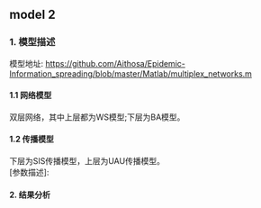 ## model 2

### 1. 模型描述

模型地址: https://github.com/Aithosa/Epidemic-Information_spreading/blob/master/Matlab/multiplex_networks.m

#### 1.1 网络模型
双层网络，其中上层都为WS模型;下层为BA模型。
#### 1.2 传播模型
下层为SIS传播模型，上层为UAU传播模型。
<br>[参数描述]: 

#### 2. 结果分析